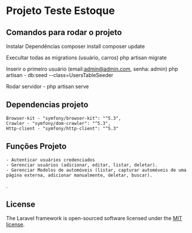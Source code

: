 
<h1> Projeto Teste Estoque </h1>

## Comandos para rodar o projeto
Instalar Dependências
composer install
composer update

Execultar todas as migrations (usuário, carros)
php artisan migrate 

Inserir o primeiro usuário (email:admin@admin.com, senha: admin)
php artisan - db:seed --class=UsersTableSeeder

Rodar servidor - php artisan serve

## Dependencias projeto
    Browser-kit - "symfony/browser-kit": "^5.3",
    Crawler - "symfony/dom-crawler": "^5.3",
    Http-client - "symfony/http-client": "^5.3"

## Funções Projeto
    - Autenticar usuários credenciados
    - Gerenciar usuários (adicionar, editar, listar, deletar).
    - Gerenciar Modelos de automóveis (listar, capturar automóveis de uma página externa, adicionar manualmente, deletar, buscar).
.
## License
The Laravel framework is open-sourced software licensed under the [MIT license](https://opensource.org/licenses/MIT).
